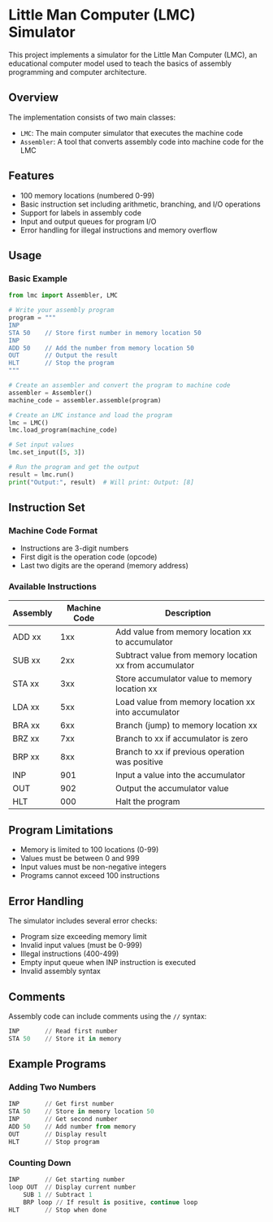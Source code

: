 # Little Man Computer (LMC) Simulator

This project implements a simulator for the Little Man Computer (LMC), an educational computer model used to teach the basics of assembly programming and computer architecture.

## Overview

The implementation consists of two main classes:
- `LMC`: The main computer simulator that executes the machine code
- `Assembler`: A tool that converts assembly code into machine code for the LMC

## Features

- 100 memory locations (numbered 0-99)
- Basic instruction set including arithmetic, branching, and I/O operations
- Support for labels in assembly code
- Input and output queues for program I/O
- Error handling for illegal instructions and memory overflow

## Usage

### Basic Example

```python
from lmc import Assembler, LMC

# Write your assembly program
program = """
INP
STA 50    // Store first number in memory location 50
INP
ADD 50    // Add the number from memory location 50
OUT       // Output the result
HLT       // Stop the program
"""

# Create an assembler and convert the program to machine code
assembler = Assembler()
machine_code = assembler.assemble(program)

# Create an LMC instance and load the program
lmc = LMC()
lmc.load_program(machine_code)

# Set input values
lmc.set_input([5, 3])

# Run the program and get the output
result = lmc.run()
print("Output:", result)  # Will print: Output: [8]
```

## Instruction Set

### Machine Code Format
- Instructions are 3-digit numbers
- First digit is the operation code (opcode)
- Last two digits are the operand (memory address)

### Available Instructions

| Assembly | Machine Code | Description |
|----------|-------------|-------------|
| ADD xx   | 1xx        | Add value from memory location xx to accumulator |
| SUB xx   | 2xx        | Subtract value from memory location xx from accumulator |
| STA xx   | 3xx        | Store accumulator value to memory location xx |
| LDA xx   | 5xx        | Load value from memory location xx into accumulator |
| BRA xx   | 6xx        | Branch (jump) to memory location xx |
| BRZ xx   | 7xx        | Branch to xx if accumulator is zero |
| BRP xx   | 8xx        | Branch to xx if previous operation was positive |
| INP      | 901        | Input a value into the accumulator |
| OUT      | 902        | Output the accumulator value |
| HLT      | 000        | Halt the program |

## Program Limitations

- Memory is limited to 100 locations (0-99)
- Values must be between 0 and 999
- Input values must be non-negative integers
- Programs cannot exceed 100 instructions

## Error Handling

The simulator includes several error checks:
- Program size exceeding memory limit
- Invalid input values (must be 0-999)
- Illegal instructions (400-499)
- Empty input queue when INP instruction is executed
- Invalid assembly syntax

## Comments

Assembly code can include comments using the `//` syntax:
```python
INP       // Read first number
STA 50    // Store it in memory
```

## Example Programs

### Adding Two Numbers
```python
INP       // Get first number
STA 50    // Store in memory location 50
INP       // Get second number
ADD 50    // Add number from memory
OUT       // Display result
HLT       // Stop program
```

### Counting Down
```python
INP       // Get starting number
loop OUT  // Display current number
    SUB 1 // Subtract 1
    BRP loop // If result is positive, continue loop
HLT       // Stop when done
```

